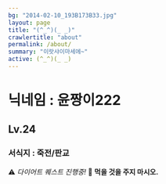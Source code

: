 ```yaml
---
bg: "2014-02-10_193B173B33.jpg"
layout: page
title: "(^_^)(_ _)"
crawlertitle: "about"
permalink: /about/
summary: "이랏샤이마세에~"
active: (^_^)(_ _)
---
```


# 닉네임 : 윤짱이222
## Lv.24
### 서식지 : 죽전/판교



⚠️ *다이어트 퀘스트 진행중!*
🚫 **먹을 것을 주지 마시오.**

> 
